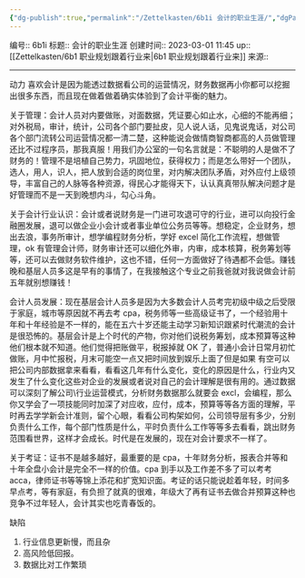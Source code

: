 ```yaml
---
{"dg-publish":true,"permalink":"/Zettelkasten/6b1i 会计的职业生涯/","dgPassFrontmatter":true}
---
```


编号:: 6b1i
标题:: 会计的职业生涯
创建时间:: 2023-03-01 11:45
up:: [[Zettelkasten/6b1 职业规划跟着行业来\|6b1 职业规划跟着行业来]]
来源:: 

---
动力
喜欢会计是因为能透过数据看公司的运营情况，财务数据再小你都可以挖掘出很多东西，而且现在做着做着确实体验到了会计平衡的魅力。

关于管理：会计人员对内要做账，对面数据，凭证要心如止水，心细的不能再细；对外税局，审计，统计，公司各个部门要扯皮，见人说人话，见鬼说鬼话，对公司各个部门流转公司运营情况都一清二楚，这种能说会做情商智商都高的人员做管理还比不过程序员，那我真服！用我们办公室的一句名言就是：不聪明的人是做不了财务的！管理不是培植自己势力，巩固地位，获得权力；而是怎么带好一个团队，选人，用人，识人，把人放到合适的岗位里，对内解决团队矛盾，对外应付上级领导，丰富自己的人脉等各种资源，得民心才能得天下，认认真真带队解决问题才是好管理而不是一天到晚想内斗，勾心斗角。

关于会计行业认识：会计或者说财务是一门进可攻退可守的行业，进可以向投行金融圈发展，退可以做企业小会计或者事业单位公务员等等。想稳定，企业财务，想出去浪，事务所审计，想学编程财务分析，学好 excel 简化工作流程，想做管理，ok 有管理会计师，财务审计还可以细化外审，内审，成本核算，税务筹划等等，还可以去做财务软件维护，这也不错，任何一方面做好了待遇都不会低。赚钱晚和基层人员多这是早有的事情了，在我接触这个专业之前我爸就对我说做会计前五年就别想赚钱！

会计人员发展：现在基层会计人员多是因为大多数会计人员考完初级中级之后受限于家庭，城市等原因就不再去考 cpa，税务师等一些高级证书了，一个经验用十年和十年经验是不一样的，能在五六十岁还能主动学习新知识跟紧时代潮流的会计是很恐怖的。基层会计是上个时代的产物，你对他们说税务筹划，成本预算等这种他们根本就不知道。他们觉得把账做平，税报掉就 OK 了，普通小会计日常月初忙做账，月中忙报税，月末可能空一点又把时间放到娱乐上面了但是如果 有空可以把公司内部数据拿来看看，看看这几年有什么变化，变化的原因是什么，行业内又发生了什么变化这些对企业的发展或者说对自己的会计理解是很有用的。通过数据可以深刻了解公司\行业运营模式，分析财务数据那么就要会 excl，会编程，那么你又学会了一项技能同时加深了对应收，应付，成本，预算等等各方面的理解，平时再去学学新会计准则，留个心眼，看看公司构架如何，公司领导层有多少，分别负责什么工作，每个部门性质是什么，平时负责什么工作等等多去看看，跳出财务范围看世界，这样才会成长。时代是在发展的，现在对会计要求不一样了。

关于考证：证书不是越多越好，最重要的是 cpa，十年财务分析，报表合并等和十年全盘小会计是完全不一样的价值。cpa 到手以及工作差不多了可以考考 acca，律师证书等等锦上添花和扩宽知识面。考证的话只能说趁着年轻，时间多早点考，等有家庭，有负担了就真的很难，年级大了再有证书去做合并预算这种也竞争不过年轻人，会计其实也吃青春饭的。

缺陷
1. 行业信息更新慢，而且杂
2. 高风险低回报。
3. 数据比对工作繁琐
